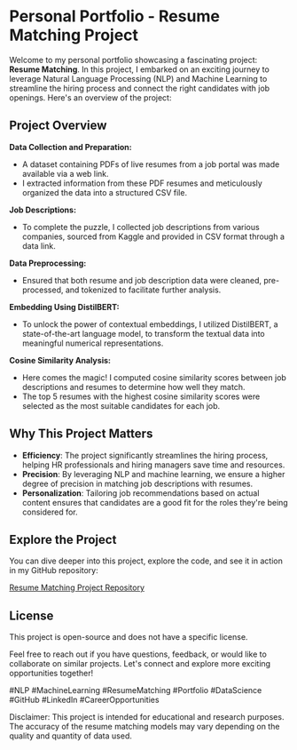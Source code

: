 # Personal Portfolio - Resume Matching Project

Welcome to my personal portfolio showcasing a fascinating project: **Resume Matching**. In this project, I embarked on an exciting journey to leverage Natural Language Processing (NLP) and Machine Learning to streamline the hiring process and connect the right candidates with job openings. Here's an overview of the project:

## Project Overview

**Data Collection and Preparation:**
- A dataset containing PDFs of live resumes from a job portal was made available via a web link.
- I extracted information from these PDF resumes and meticulously organized the data into a structured CSV file.

**Job Descriptions:**
- To complete the puzzle, I collected job descriptions from various companies, sourced from Kaggle and provided in CSV format through a data link.

**Data Preprocessing:**
- Ensured that both resume and job description data were cleaned, pre-processed, and tokenized to facilitate further analysis.

**Embedding Using DistilBERT:**
- To unlock the power of contextual embeddings, I utilized DistilBERT, a state-of-the-art language model, to transform the textual data into meaningful numerical representations.

**Cosine Similarity Analysis:**
- Here comes the magic! I computed cosine similarity scores between job descriptions and resumes to determine how well they match.
- The top 5 resumes with the highest cosine similarity scores were selected as the most suitable candidates for each job.

## Why This Project Matters

- **Efficiency**: The project significantly streamlines the hiring process, helping HR professionals and hiring managers save time and resources.
- **Precision**: By leveraging NLP and machine learning, we ensure a higher degree of precision in matching job descriptions with resumes.
- **Personalization**: Tailoring job recommendations based on actual content ensures that candidates are a good fit for the roles they're being considered for.

## Explore the Project

You can dive deeper into this project, explore the code, and see it in action in my GitHub repository:

[Resume Matching Project Repository](https://github.com/svramprabu/Resume-Matching-with-Job-Descriptions-Using-PDF-CVs)

## License

This project is open-source and does not have a specific license.

Feel free to reach out if you have questions, feedback, or would like to collaborate on similar projects. Let's connect and explore more exciting opportunities together!

#NLP #MachineLearning #ResumeMatching #Portfolio #DataScience #GitHub #LinkedIn #CareerOpportunities

Disclaimer: This project is intended for educational and research purposes. The accuracy of the resume matching models may vary depending on the quality and quantity of data used.

